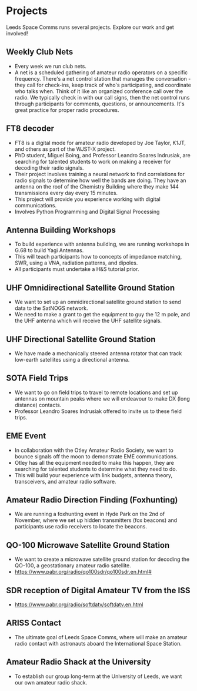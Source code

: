 # Projects

Leeds Space Comms runs several projects. Explore our work and get involved!

## Weekly Club Nets
- Every week we run club nets.
- A net is a scheduled gathering of amateur radio operators on a specific frequency. There's a net control station that manages the conversation - they call for check-ins, keep track of who's participating, and coordinate who talks when. Think of it like an organized conference call over the radio. We typically check in with our call signs, then the net control runs through participants for comments, questions, or announcements. It's great practice for proper radio procedures.

## FT8 decoder
- FT8 is a digital mode for amateur radio developed by Joe Taylor, K1JT, and others as part of the WJST-X project.
- PhD student, Miguel Boing, and Professor Leandro Soares Indrusiak, are searching for talented students to work on making a receiver for decoding their radio signals.
- Their project involves training a neural network to  find correlations for radio signals to determine how well the bands are doing. They have an antenna on the roof of the Chemistry Building where they make 144 transmissions every day every 15 minutes.
- This project will provide you experience working with digital communications.
- Involves Python Programming and Digital Signal Processing

## Antenna Building Workshops
- To build experience with antenna building, we are running workshops in G.68 to build Yagi Antennas.
- This will teach participants how to concepts of impedance matching, SWR, using a VNA, radiation patterns, and dipoles.
- All participants must undertake a H&S tutorial prior.

## UHF Omnidirectional Satellite Ground Station
- We want to set up an omnidirectional satellite ground station to send data to the SatNOGS network.
- We need to make a grant to get the equipment to guy the 12 m pole, and the UHF antenna which will receive the UHF satellite signals.

## UHF Directional Satellite Ground Station
- We have made a mechanically steered antenna rotator that can track low-earth satellites using a directional antenna.

## SOTA Field Trips
- We want to go on field trips to travel to remote locations and set up antennas on mountain peaks where we will endeavour to make DX (long distance) contacts.
- Professor Leandro Soares Indrusiak offered to invite us to these field trips.

## EME Event
- In collaboration with the Otley Amateur Radio Society, we want to bounce signals off the moon to demonstrate EME communications.
- Otley has all the equipment needed to make this happen, they are searching for talented students to determine what they need to do.
- This will build your experience with link budgets, antenna theory, transceivers, and amateur radio software.

## Amateur Radio Direction Finding (Foxhunting)
- We are running a foxhunting event in Hyde Park on the 2nd of November, where we set up hidden transmitters (fox beacons) and participants use radio receivers to locate the beacons. 

## QO-100 Microwave Satellite Ground Station
- We want to create a microwave satellite ground station for decoding the QO-100, a geostationary amateur radio satellite.
- https://www.pabr.org/radio/qo100sdr/qo100sdr.en.html#

## SDR reception of Digital Amateur TV from the ISS
- https://www.pabr.org/radio/softdatv/softdatv.en.html

## ARISS Contact
- The ultimate goal of Leeds Space Comms, where will make an amateur radio contact with astronauts aboard the International Space  Station.
  
## Amateur Radio Shack at the University
- To establish our group long-term at the University of Leeds, we want our own amateur radio shack.
